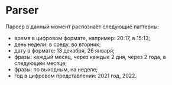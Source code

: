 # Parser

Парсер в данный момент распознаёт следующие паттерны:
- время в цифровом формате, например: 20:17, в 15:13;
- день недели: в среду, во вторник;
- дату в формате: 13 декабря, 26 января;
- фразы: каждый месяц, через каждые 2 дня, через 2 года, в следующем месяце;
- фразы: по выходным, на неделе;
- год в цифровом представлении: 2021 год, 2022.
